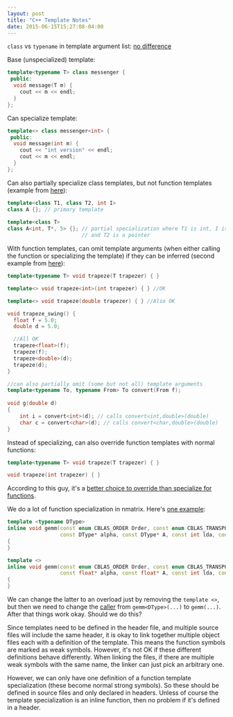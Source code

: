 ```yaml
---
layout: post
title: "C++ Template Notes"
date: 2015-06-15T15:27:08-04:00
---
```

`class` vs `typename` in template argument list:
[no difference](http://stackoverflow.com/questions/213121/use-class-or-typename-for-template-parameters)

Base (unspecialized) template:

```C++
template<typename T> class messenger {
 public:
  void message(T m) {
    cout << m << endl;
  }
};
```

Can specialize template:

```C++
template<> class messenger<int> {
 public:
  void message(int m) {
    cout << "int version" << endl;
    cout << m << endl;
  }
};
```

Can also partially specialize class templates, but not function templates
(example from
[here](http://en.cppreference.com/w/cpp/language/partial_specialization)):

```C++
template<class T1, class T2, int I>
class A {}; // primary template
 
template<class T>
class A<int, T*, 5> {}; // partial specialization where T1 is int, I is 5,
                        // and T2 is a pointer
```

With function templates, can omit template arguments (when either calling the
function or specializing the template) if they can be
inferred (second example from
[here](http://en.cppreference.com/w/cpp/language/template_argument_deduction)):

```C++
template<typename T> void trapeze(T trapezer) { }

template<> void trapeze<int>(int trapezer) { } //OK

template<> void trapeze(double trapezer) { } //Also OK

void trapeze_swing() {
  float f = 5.0;
  double d = 5.0;

  //All OK
  trapeze<float>(f);
  trapeze(f);
  trapeze<double>(d);
  trapeze(d);
}

//can also partially omit (some but not all) template arguments
template<typename To, typename From> To convert(From f);
 
void g(double d) 
{
    int i = convert<int>(d); // calls convert<int,double>(double)
    char c = convert<char>(d); // calls convert<char,double>(double)
}
```

Instead of specializing, can also override function templates with normal functions:

```C++
template<typename T> void trapeze(T trapezer) { }

void trapeze(int trapezer) { }
```

According to this guy, it's a [better choice to override than specialize for
functions](http://www.gotw.ca/publications/mill17.htm).

We do a lot of function specialization in nmatrix. Here's [one
example](https://github.com/SciRuby/nmatrix/blob/e8a430545d06c51e59903fc7704c368c4d21ba1e/ext/nmatrix/math/gemm.h):

```C++
template <typename DType>
inline void gemm(const enum CBLAS_ORDER Order, const enum CBLAS_TRANSPOSE TransA, const enum CBLAS_TRANSPOSE TransB, const int M, const int N, const int K,
                 const DType* alpha, const DType* A, const int lda, const DType* B, const int ldb, const DType* beta, DType* C, const int ldc)
{
}

template <>
inline void gemm(const enum CBLAS_ORDER Order, const enum CBLAS_TRANSPOSE TransA, const enum CBLAS_TRANSPOSE TransB, const int M, const int N, const int K,
                 const float* alpha, const float* A, const int lda, const float* B, const int ldb, const float* beta, float* C, const int ldc)
{
}
```

We can change the latter to an overload just by removing the `template <>`,
but then we need to change the [caller](https://github.com/SciRuby/nmatrix/blob/e8a430545d06c51e59903fc7704c368c4d21ba1e/ext/nmatrix/math.cpp#L513) from `gemm<DType>(...)`  to `gemm(...)`.
After that things work okay. Should we do this?

Since templates need to be defined in the header file, and multiple source
files will include the same header, it is okay to link together multiple object
files each with a definition of the template. This means the function
symbols are marked as weak
symbols. However, it's not OK if these different definitions behave
differently. When linking the files, if there are multiple weak symbols with
the same name, the linker can just pick an arbitrary one.

However, we can only
have one definition of a function template specialization (these become
normal strong symbols). So these should be defined in
source files and only declared in headers. Unless of course the template
specialization is an inline function, then no problem if it's defined in a
header.
